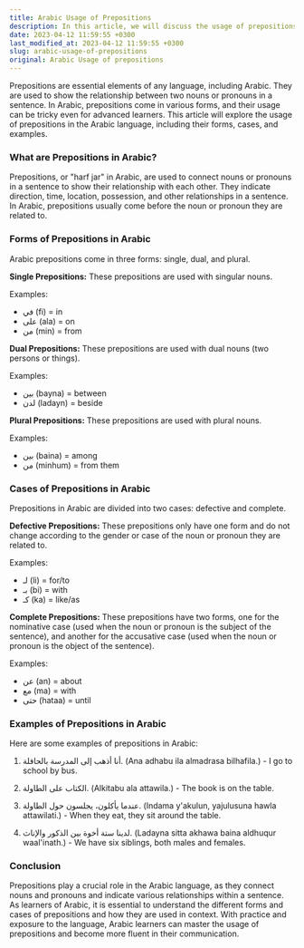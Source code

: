 ```yaml
---
title: Arabic Usage of Prepositions
description: In this article, we will discuss the usage of prepositions in the Arabic language, including their forms, cases, and examples.
date: 2023-04-12 11:59:55 +0300
last_modified_at: 2023-04-12 11:59:55 +0300
slug: arabic-usage-of-prepositions
original: Arabic Usage of prepositions
---
```

Prepositions are essential elements of any language, including Arabic. They are used to show the relationship between two nouns or pronouns in a sentence. In Arabic, prepositions come in various forms, and their usage can be tricky even for advanced learners. This article will explore the usage of prepositions in the Arabic language, including their forms, cases, and examples.

### What are Prepositions in Arabic?

Prepositions, or "harf jar" in Arabic, are used to connect nouns or pronouns in a sentence to show their relationship with each other. They indicate direction, time, location, possession, and other relationships in a sentence. In Arabic, prepositions usually come before the noun or pronoun they are related to.

### Forms of Prepositions in Arabic

Arabic prepositions come in three forms: single, dual, and plural.

**Single Prepositions:** These prepositions are used with singular nouns.

Examples: 

- في (fi) = in
- على (ala) = on
- من (min) = from

**Dual Prepositions:** These prepositions are used with dual nouns (two persons or things).

Examples: 

- بين (bayna) = between 
- لدن (ladayn) = beside

**Plural Prepositions:** These prepositions are used with plural nouns.

Examples: 

- بين (baina) = among 
- من (minhum) = from them 

### Cases of Prepositions in Arabic

Prepositions in Arabic are divided into two cases: defective and complete.

**Defective Prepositions:** These prepositions only have one form and do not change according to the gender or case of the noun or pronoun they are related to.

Examples: 

- لـ (li) = for/to 
- بـ (bi) = with 
- كـ (ka) = like/as

**Complete Prepositions:** These prepositions have two forms, one for the nominative case (used when the noun or pronoun is the subject of the sentence), and another for the accusative case (used when the noun or pronoun is the object of the sentence).

Examples: 

- عن (an) = about
- مع (ma) = with
- حتى (hataa) = until

### Examples of Prepositions in Arabic

Here are some examples of prepositions in Arabic:

1. أنا أذهب إلى المدرسة بالحافلة. (Ana adhabu ila almadrasa bilhafila.) - I go to school by bus.

2. الكتاب على الطاولة. (Alkitabu ala attawila.) - The book is on the table.

3. عندما يأكلون، يجلسون حول الطاولة. (Indama y'akulun, yajulusuna hawla attawilati.) - When they eat, they sit around the table.

4. لدينا ستة أخوة بين الذكور والإناث. (Ladayna sitta akhawa baina aldhuqur waal'inath.) - We have six siblings, both males and females.

### Conclusion

Prepositions play a crucial role in the Arabic language, as they connect nouns and pronouns and indicate various relationships within a sentence. As learners of Arabic, it is essential to understand the different forms and cases of prepositions and how they are used in context. With practice and exposure to the language, Arabic learners can master the usage of prepositions and become more fluent in their communication.